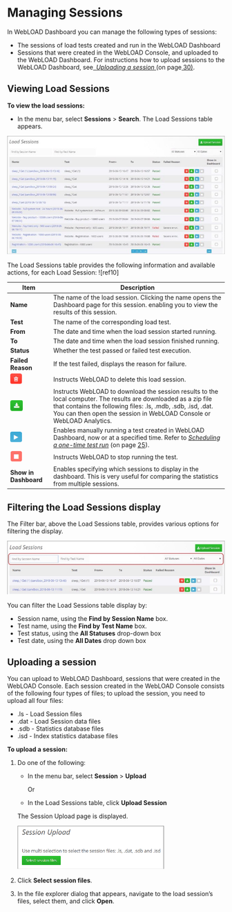 

# Managing Sessions

In WebLOAD Dashboard you can manage the following types of sessions: 

- The sessions of load tests created and run in the WebLOAD Dashboard 
- Sessions that were created in the WebLOAD Console, and uploaded to the WebLOAD Dashboard. For instructions how to upload sessions to the WebLOAD Dashboard, see[` `*Uploading a session* ](#_page35_x54.00_y189.04)(on page[ 30)](#_page35_x54.00_y189.04). 



## Viewing Load Sessions

**To view the load sessions:** 

- In the menu bar, select **Sessions** > **Search**. The Load Sessions table appears. 

![Load Sessions page ](../images/load_sessions_page.jpeg)



The Load Sessions table provides the following information and available actions, for each Load Session: ![ref10]

| **Item**                                              | **Description**                                              |
| ----------------------------------------------------- | ------------------------------------------------------------ |
| **Name**                                              | The name of the load  session.  Clicking the name opens the Dashboard page  for this session. enabling you to view the results of this session. |
| **Test**                                              | The name of the corresponding load test.                     |
| **From**                                              | The date and time when the  load session started running.    |
| **To**                                                | The date and time when the  load session finished running.   |
| **Status**                                            | Whether the test passed or failed test  execution.           |
| **Failed  Reason**                                    | If the test failed, displays the reason for  failure.        |
| ![button - delete test](../images/delete_load_test.png) | Instructs WebLOAD to  delete this load session.              |
| ![download session](../images/download_sessions.png)    | Instructs WebLOAD  to download the session results to the local  computer. The results are downloaded as a zip file that contains the  following files: .ls, .mdb, .sdb, .isd, .dat.  You can then open  the session in WebLOAD Console or  WebLOAD Analytics. |
| ![run load tests](../images/run_load_test.png)          | Enables manually running a  test created in WebLOAD Dashboard,  now or at a specified time. Refer to [*Scheduling a one-time test run*](#_bookmark25) (on page [25](#_bookmark25)). |
| ![button - stop test](../images/stop_test_run.png)      | Instructs WebLOAD to stop  running the test.                 |
| **Show  in Dashboard**                                | Enables specifying which  sessions to display in the dashboard. This is very useful for comparing the  statistics from multiple sessions. |



## Filtering the Load Sessions display

The Filter bar, above the Load Sessions table, provides various options for filtering the display. 

![Options for filtering the Load Sessions list](../images/load_sessions_filtering_options.jpeg)



You can filter the Load Sessions table display by: 

- Session name, using the **Find by Session Name** box. 
- Test name, using the **Find by Test Name** box. 
- Test status, using the **All Statuses** drop-down box 
- Test date, using the **All Dates** drop down box 



## Uploading a session

You can upload to WebLOAD Dashboard, sessions that were created in the WebLOAD Console. Each session created in the WebLOAD Console consists of the following four types of files; to upload the session, you need to upload all four files: 

- .ls - Load Session files 
- .dat - Load Session data files 
- .sdb - Statistics database files 
- .isd - Index statistics database files 



**To upload a session:** 

1. Do one of the following: 

   - In the menu bar, select **Session** > **Upload** 

     Or 

   - In the Load Sessions table, click **Upload Session** 

   The Session Upload page is displayed. 

   ![session upload page](../images/session_upload.png)

2. Click **Select session files**. 

3. In the file explorer dialog that appears, navigate to the load session’s files, select them, and click **Open**.